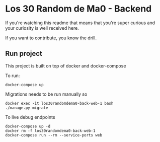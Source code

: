 # Los 30 Random de Ma0 - Backend

If you're watching this readme that means that you're super curious and your curiosity is well received here.

If you want to contribute, you know the drill.

## Run project
This project is built on top of docker and docker-compose

To run:

```shell
docker-compose up
```

Migrations needs to be run manually so

```shell
docker exec -it los30randomdema0-back-web-1 bash
./manage.py migrate
```

To live debug endpoints

```shell
docker-compose up -d
docker rm -f los30randomdema0-back-web-1
docker-compose run --rm --service-ports web
```